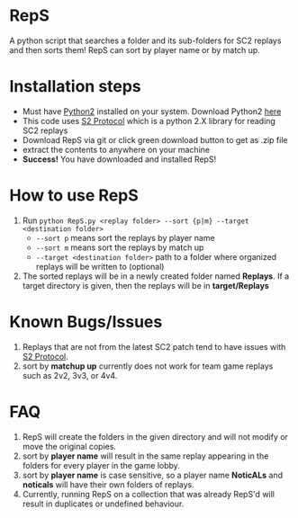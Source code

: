 # RepS
A python script that searches a folder and its sub-folders for SC2 replays and then sorts them!
RepS can sort by player name or by match up.

# Installation steps
* Must have [Python2](https://www.python.org/downloads/) installed on your system. Download Python2 [here](https://www.python.org/downloads/)
* This code uses [S2 Protocol](https://github.com/Blizzard/s2protocol) which is a python 2.X library for reading SC2 replays
* Download RepS via git or click green download button to get as .zip file
* extract the contents to anywhere on your machine
* __Success!__ You have downloaded and installed RepS!

# How to use RepS
1. Run `python RepS.py <replay folder> --sort {p|m} --target <destination folder>`
    - `--sort p` means sort the replays by player name
    - `--sort m` means sort the replays by match up
    - `--target <destination folder>` path to a folder where organized replays will be written to (optional)
2. The sorted replays will be in a newly created folder named **Replays**. If a target directory is given, then the replays will be in **target/Replays**

# Known Bugs/Issues
1. Replays that are not from the latest SC2 patch tend to have issues with [S2 Protocol](https://github.com/Blizzard/s2protocol).
2. sort by **matchup up** currently does not work for team game replays such as 2v2, 3v3, or 4v4.

# FAQ
1. RepS will create the folders in the given directory and will not modify or move the original copies.
2. sort by **player name** will result in the same replay appearing in the folders for every player in the game lobby.
3. sort by **player name** is case sensitive, so a player name __NoticALs__ and __noticals__ will have their own folders of replays.
4. Currently, running RepS on a collection that was already RepS'd will result in duplicates or undefined behaviour.
